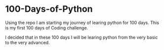 # 100-Days-of-Python

Using the repo I am starting my journey of learing python for 100 days. This is my first 100 days of Coding challenge.

I decided that in these 100 days I will be learing python from the very basic to the very advanced.
